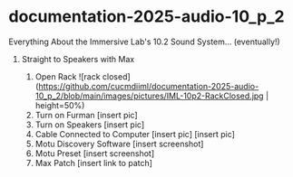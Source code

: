 # documentation-2025-audio-10_p_2
Everything About the Immersive Lab's 10.2 Sound System... (eventually!)

1. Straight to Speakers with Max
   
    1. Open Rack ![rack closed](https://github.com/cucmdiiml/documentation-2025-audio-10_p_2/blob/main/images/pictures/IML-10p2-RackClosed.jpg | height=50%)
    2. Turn on Furman [insert pic]
    3. Turn on Speakers [insert pic]
    4. Cable Connected to Computer [insert pic] [insert pic]
    5. Motu Discovery Software [insert screenshot]
    6. Motu Preset [insert screenshot]
    7. Max Patch [insert link to patch]
